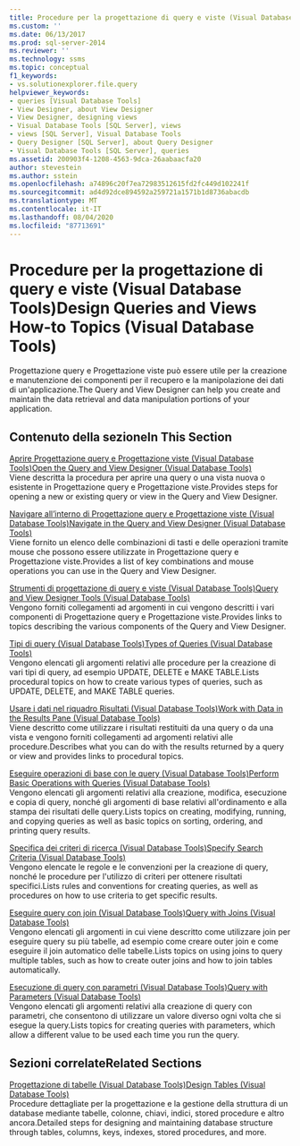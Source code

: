 ```yaml
---
title: Procedure per la progettazione di query e viste (Visual Database Tools) | Microsoft Docs
ms.custom: ''
ms.date: 06/13/2017
ms.prod: sql-server-2014
ms.reviewer: ''
ms.technology: ssms
ms.topic: conceptual
f1_keywords:
- vs.solutionexplorer.file.query
helpviewer_keywords:
- queries [Visual Database Tools]
- View Designer, about View Designer
- View Designer, designing views
- Visual Database Tools [SQL Server], views
- views [SQL Server], Visual Database Tools
- Query Designer [SQL Server], about Query Designer
- Visual Database Tools [SQL Server], queries
ms.assetid: 200903f4-1208-4563-9dca-26aabaacfa20
author: stevestein
ms.author: sstein
ms.openlocfilehash: a74896c20f7ea72983512615fd2fc449d102241f
ms.sourcegitcommit: ad4d92dce894592a259721a1571b1d8736abacdb
ms.translationtype: MT
ms.contentlocale: it-IT
ms.lasthandoff: 08/04/2020
ms.locfileid: "87713691"
---
```

# <a name="design-queries-and-views-how-to-topics-visual-database-tools"></a><span data-ttu-id="fc0d3-102">Procedure per la progettazione di query e viste (Visual Database Tools)</span><span class="sxs-lookup"><span data-stu-id="fc0d3-102">Design Queries and Views How-to Topics (Visual Database Tools)</span></span>
  <span data-ttu-id="fc0d3-103">Progettazione query e Progettazione viste può essere utile per la creazione e manutenzione dei componenti per il recupero e la manipolazione dei dati di un'applicazione.</span><span class="sxs-lookup"><span data-stu-id="fc0d3-103">The Query and View Designer can help you create and maintain the data retrieval and data manipulation portions of your application.</span></span>  
  
## <a name="in-this-section"></a><span data-ttu-id="fc0d3-104">Contenuto della sezione</span><span class="sxs-lookup"><span data-stu-id="fc0d3-104">In This Section</span></span>  
 [<span data-ttu-id="fc0d3-105">Aprire Progettazione query e Progettazione viste &#40;Visual Database Tools&#41;</span><span class="sxs-lookup"><span data-stu-id="fc0d3-105">Open the Query and View Designer &#40;Visual Database Tools&#41;</span></span>](visual-database-tools.md)  
 <span data-ttu-id="fc0d3-106">Viene descritta la procedura per aprire una query o una vista nuova o esistente in Progettazione query e Progettazione viste.</span><span class="sxs-lookup"><span data-stu-id="fc0d3-106">Provides steps for opening a new or existing query or view in the Query and View Designer.</span></span>  
  
 [<span data-ttu-id="fc0d3-107">Navigare all’interno di Progettazione query e Progettazione viste &#40;Visual Database Tools&#41;</span><span class="sxs-lookup"><span data-stu-id="fc0d3-107">Navigate in the Query and View Designer &#40;Visual Database Tools&#41;</span></span>](navigate-in-the-query-and-view-designer-visual-database-tools.md)  
 <span data-ttu-id="fc0d3-108">Viene fornito un elenco delle combinazioni di tasti e delle operazioni tramite mouse che possono essere utilizzate in Progettazione query e Progettazione viste.</span><span class="sxs-lookup"><span data-stu-id="fc0d3-108">Provides a list of key combinations and mouse operations you can use in the Query and View Designer.</span></span>  
  
 [<span data-ttu-id="fc0d3-109">Strumenti di progettazione di query e viste &#40;Visual Database Tools&#41;</span><span class="sxs-lookup"><span data-stu-id="fc0d3-109">Query and View Designer Tools &#40;Visual Database Tools&#41;</span></span>](query-and-view-designer-tools-visual-database-tools.md)  
 <span data-ttu-id="fc0d3-110">Vengono forniti collegamenti ad argomenti in cui vengono descritti i vari componenti di Progettazione query e Progettazione viste.</span><span class="sxs-lookup"><span data-stu-id="fc0d3-110">Provides links to topics describing the various components of the Query and View Designer.</span></span>  
  
 [<span data-ttu-id="fc0d3-111">Tipi di query &#40;Visual Database Tools&#41;</span><span class="sxs-lookup"><span data-stu-id="fc0d3-111">Types of Queries &#40;Visual Database Tools&#41;</span></span>](types-of-queries-visual-database-tools.md)  
 <span data-ttu-id="fc0d3-112">Vengono elencati gli argomenti relativi alle procedure per la creazione di vari tipi di query, ad esempio UPDATE, DELETE e MAKE TABLE.</span><span class="sxs-lookup"><span data-stu-id="fc0d3-112">Lists procedural topics on how to create various types of queries, such as UPDATE, DELETE, and MAKE TABLE queries.</span></span>  
  
 [<span data-ttu-id="fc0d3-113">Usare i dati nel riquadro Risultati &#40;Visual Database Tools&#41;</span><span class="sxs-lookup"><span data-stu-id="fc0d3-113">Work with Data in the Results Pane &#40;Visual Database Tools&#41;</span></span>](results-pane-visual-database-tools.md)  
 <span data-ttu-id="fc0d3-114">Viene descritto come utilizzare i risultati restituiti da una query o da una vista e vengono forniti collegamenti ad argomenti relativi alle procedure.</span><span class="sxs-lookup"><span data-stu-id="fc0d3-114">Describes what you can do with the results returned by a query or view and provides links to procedural topics.</span></span>  
  
 [<span data-ttu-id="fc0d3-115">Eseguire operazioni di base con le query &#40;Visual Database Tools&#41;</span><span class="sxs-lookup"><span data-stu-id="fc0d3-115">Perform Basic Operations with Queries &#40;Visual Database Tools&#41;</span></span>](perform-basic-operations-with-queries-visual-database-tools.md)  
 <span data-ttu-id="fc0d3-116">Vengono elencati gli argomenti relativi alla creazione, modifica, esecuzione e copia di query, nonché gli argomenti di base relativi all'ordinamento e alla stampa dei risultati delle query.</span><span class="sxs-lookup"><span data-stu-id="fc0d3-116">Lists topics on creating, modifying, running, and copying queries as well as basic topics on sorting, ordering, and printing query results.</span></span>  
  
 [<span data-ttu-id="fc0d3-117">Specifica dei criteri di ricerca &#40;Visual Database Tools&#41;</span><span class="sxs-lookup"><span data-stu-id="fc0d3-117">Specify Search Criteria &#40;Visual Database Tools&#41;</span></span>](specify-search-criteria-visual-database-tools.md)  
 <span data-ttu-id="fc0d3-118">Vengono elencate le regole e le convenzioni per la creazione di query, nonché le procedure per l'utilizzo di criteri per ottenere risultati specifici.</span><span class="sxs-lookup"><span data-stu-id="fc0d3-118">Lists rules and conventions for creating queries, as well as procedures on how to use criteria to get specific results.</span></span>  
  
 [<span data-ttu-id="fc0d3-119">Eseguire query con join &#40;Visual Database Tools&#41;</span><span class="sxs-lookup"><span data-stu-id="fc0d3-119">Query with Joins &#40;Visual Database Tools&#41;</span></span>](query-with-joins-visual-database-tools.md)  
 <span data-ttu-id="fc0d3-120">Vengono elencati gli argomenti in cui viene descritto come utilizzare join per eseguire query su più tabelle, ad esempio come creare outer join e come eseguire il join automatico delle tabelle.</span><span class="sxs-lookup"><span data-stu-id="fc0d3-120">Lists topics on using joins to query multiple tables, such as how to create outer joins and how to join tables automatically.</span></span>  
  
 [<span data-ttu-id="fc0d3-121">Esecuzione di query con parametri &#40;Visual Database Tools&#41;</span><span class="sxs-lookup"><span data-stu-id="fc0d3-121">Query with Parameters &#40;Visual Database Tools&#41;</span></span>](query-with-parameters-visual-database-tools.md)  
 <span data-ttu-id="fc0d3-122">Vengono elencati gli argomenti relativi alla creazione di query con parametri, che consentono di utilizzare un valore diverso ogni volta che si esegue la query.</span><span class="sxs-lookup"><span data-stu-id="fc0d3-122">Lists topics for creating queries with parameters, which allow a different value to be used each time you run the query.</span></span>  
  
## <a name="related-sections"></a><span data-ttu-id="fc0d3-123">Sezioni correlate</span><span class="sxs-lookup"><span data-stu-id="fc0d3-123">Related Sections</span></span>  
 [<span data-ttu-id="fc0d3-124">Progettazione di tabelle &#40;Visual Database Tools&#41;</span><span class="sxs-lookup"><span data-stu-id="fc0d3-124">Design Tables &#40;Visual Database Tools&#41;</span></span>](design-tables-visual-database-tools.md)  
 <span data-ttu-id="fc0d3-125">Procedure dettagliate per la progettazione e la gestione della struttura di un database mediante tabelle, colonne, chiavi, indici, stored procedure e altro ancora.</span><span class="sxs-lookup"><span data-stu-id="fc0d3-125">Detailed steps for designing and maintaining database structure through tables, columns, keys, indexes, stored procedures, and more.</span></span>  
